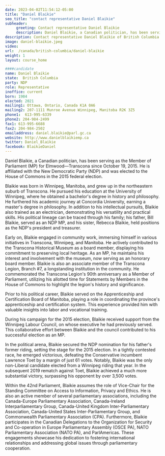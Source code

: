 ```yaml
---
date: 2023-04-02T11:54:12-05:00
title: "Daniel Blaikie"
seo_title: "contact representative Daniel Blaikie"
subheader:
     greeting: Contact representative Daniel Blaikie
     description: Daniel Blaikie, a Canadian politician, has been serving as the Member of Parliament (MP) for Elmwood—Transcona since October 19, 2015. He is affiliated with the New Democratic Party (NDP) and was elected to the House of Commons in the 2015 federal election.
description: Contact representative Daniel Blaikie of British Columbia. Contact information for Daniel Blaikie includes email address, phone number, and mailing address.
image: daniel-blaikie.jpeg
video:
url:  /canada/british-columbia/daniel-blaikie
weight: 1
layout: course_home

####candidate
name: Daniel Blaikie
state:	British Columbia
party: NDP
role: Representative
inoffice: current
born: 1984
elected: 2021
mailing1: Ottawa, Ontario, Canada K1A 0A6
mailing2: 207-1111 Munroe Avenue Winnipeg, Manitoba R2K 3Z5
phone1:  613-995-6339
phone2: 204-984-2499
fax1: 613-995-6688
fax2: 204-984-2502
emailaddress: daniel.blaikie@parl.gc.ca
website: http://www.danielblaikiemp.ca
twitter: Daniel_Blaikie
facebook: BlaikieDaniel
---
```


Daniel Blaikie, a Canadian politician, has been serving as the Member of Parliament (MP) for Elmwood—Transcona since October 19, 2015. He is affiliated with the New Democratic Party (NDP) and was elected to the House of Commons in the 2015 federal election.

Blaikie was born in Winnipeg, Manitoba, and grew up in the northeastern suburb of Transcona. He pursued his education at the University of Winnipeg, where he obtained a bachelor's degree in history and philosophy. He furthered his academic journey at Concordia University, earning a master's degree in philosophy. In addition to his intellectual pursuits, Blaikie also trained as an electrician, demonstrating his versatility and practical skills. His political lineage can be traced through his family; his father, Bill Blaikie, served as an NDP MP, and his sister, Rebecca Blaikie, held positions as the NDP's president and treasurer.

Early on, Blaikie engaged in community work, immersing himself in various initiatives in Transcona, Winnipeg, and Manitoba. He actively contributed to the Transcona Historical Museum as a board member, displaying his commitment to preserving local heritage. As an MP, he maintains his interest and involvement with the museum, now serving as an honorary board member. Blaikie is also an associate member of the Transcona Legion, Branch #7, a longstanding institution in the community. He commemorated the Transcona Legion's 90th anniversary as a Member of Parliament, utilizing his allotted time for Statements by Members in the House of Commons to highlight the legion's history and significance.

Prior to his political career, Blaikie served on the Apprenticeship and Certification Board of Manitoba, playing a role in coordinating the province's apprenticeship and certification system. This experience provided him with valuable insights into labor and vocational training.

During his campaign for the 2015 election, Blaikie received support from the Winnipeg Labour Council, on whose executive he had previously served. This collaborative effort between Blaikie and the council contributed to his successful election as an MP.

In the political arena, Blaikie secured the NDP nomination for his father's former riding, setting the stage for the 2015 election. In a tightly contested race, he emerged victorious, defeating the Conservative incumbent Lawrence Toet by a margin of just 61 votes. Notably, Blaikie was the only non-Liberal candidate elected from a Winnipeg riding that year. In the subsequent 2019 rematch against Toet, Blaikie achieved a much more substantial victory, surpassing his opponent by over 3,500 votes.

Within the 42nd Parliament, Blaikie assumes the role of Vice-Chair for the Standing Committee on Access to Information, Privacy and Ethics. He is also an active member of several parliamentary associations, including the Canada-Europe Parliamentary Association, Canada-Ireland Interparliamentary Group, Canada-United Kingdom Inter-Parliamentary Association, Canada-United States Inter-Parliamentary Group, and Commonwealth Parliamentary Association (CPA). Furthermore, Blaikie participates in the Canadian Delegations to the Organization for Security and Co-operation in Europe Parliamentary Assembly (OSCE PA), NATO Parliamentary Association (NATO PA), and ParlAmericas. These engagements showcase his dedication to fostering international relationships and addressing global issues through parliamentary cooperation.
